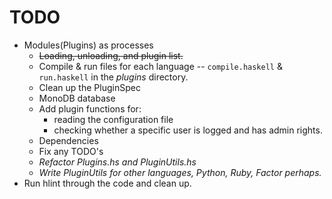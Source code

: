 # TODO

* Modules(Plugins) as processes
    * <del>Loading, unloading, and plugin list.</del>
    * Compile & run files for each language -- `compile.haskell` & `run.haskell` in the *plugins* directory.
    * Clean up the PluginSpec
    * MonoDB database
    * Add plugin functions for:
        * reading the configuration file
        * checking whether a specific user is logged and has admin rights.
    * Dependencies
    * Fix any TODO's
    * _Refactor Plugins.hs and PluginUtils.hs_
    * _Write PluginUtils for other languages, Python, Ruby, Factor perhaps._
* Run hlint through the code and clean up.

